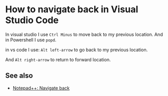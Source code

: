 # How to navigate back in Visual Studio Code

In visual studio I use `Ctrl Minus` to move back to my previous location. And in Powershell I use `popd`.

in vs code I use: `Alt left-arrow` to go back to my previous location.

And `Alt right-arrow` to return to forward location.


## See also

- [Notepad++: Navigate back](../notepad++/navigate_back.md)